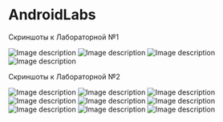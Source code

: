 # AndroidLabs
Скриншоты к Лабораторной №1

![Image description](https://github.com/margaritashunina/AndroidLabs/blob/master/laba1/Screenshots%201/685zjOREABk.jpg)
![Image description](https://github.com/margaritashunina/AndroidLabs/blob/master/laba1/Screenshots%201/9PQfvAkR710.jpg)
![Image description](https://github.com/margaritashunina/AndroidLabs/blob/master/laba1/Screenshots%201/fPfdAvTsf9E.jpg)
![Image description](https://github.com/margaritashunina/AndroidLabs/blob/master/laba1/Screenshots%201/q2XmSpMGdr4.jpg)

Скриншоты к Лабораторной №2

![Image description](https://github.com/margaritashunina/AndroidLabs/blob/master/laba2/Screenshots%202/y81LQ9QYGtM.jpg)
![Image description](https://github.com/margaritashunina/AndroidLabs/blob/master/laba2/Screenshots%202/VWoSsZ6OMl8.jpg)
![Image description](https://github.com/margaritashunina/AndroidLabs/blob/master/laba2/Screenshots%202/RUUYlIIRb5w.jpg)
![Image description](https://github.com/margaritashunina/AndroidLabs/blob/master/laba2/Screenshots%202/50aPSnALWvQ.jpg)
![Image description](https://github.com/margaritashunina/AndroidLabs/blob/master/laba2/Screenshots%202/zGD1enORGWc.jpg)
![Image description](https://github.com/margaritashunina/AndroidLabs/blob/master/laba2/Screenshots%202/QhUbtvX2FhQ.jpg)
![Image description](https://github.com/margaritashunina/AndroidLabs/blob/master/laba2/Screenshots%202/rUSy26vK2jE.jpg)
![Image description](https://github.com/margaritashunina/AndroidLabs/blob/master/laba2/Screenshots%202/hb0zlDZcNGA.jpg)
![Image description](https://github.com/margaritashunina/AndroidLabs/blob/master/laba2/Screenshots%202/w7qrZZekyrc.jpg)
